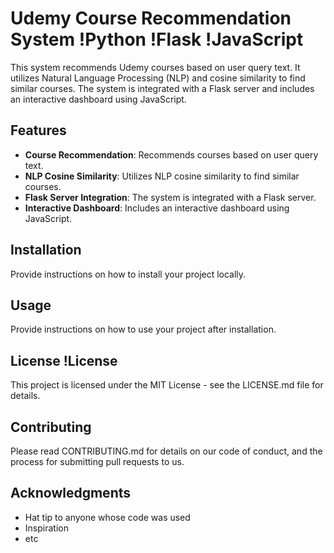 # Udemy Course Recommendation System !Python !Flask !JavaScript

This system recommends Udemy courses based on user query text. It utilizes Natural Language Processing (NLP) and cosine similarity to find similar courses. The system is integrated with a Flask server and includes an interactive dashboard using JavaScript.

## Features

- **Course Recommendation**: Recommends courses based on user query text.
- **NLP Cosine Similarity**: Utilizes NLP cosine similarity to find similar courses.
- **Flask Server Integration**: The system is integrated with a Flask server.
- **Interactive Dashboard**: Includes an interactive dashboard using JavaScript.

## Installation

Provide instructions on how to install your project locally.

## Usage

Provide instructions on how to use your project after installation.

## License !License

This project is licensed under the MIT License - see the LICENSE.md file for details.

## Contributing

Please read CONTRIBUTING.md for details on our code of conduct, and the process for submitting pull requests to us.

## Acknowledgments

- Hat tip to anyone whose code was used
- Inspiration
- etc
